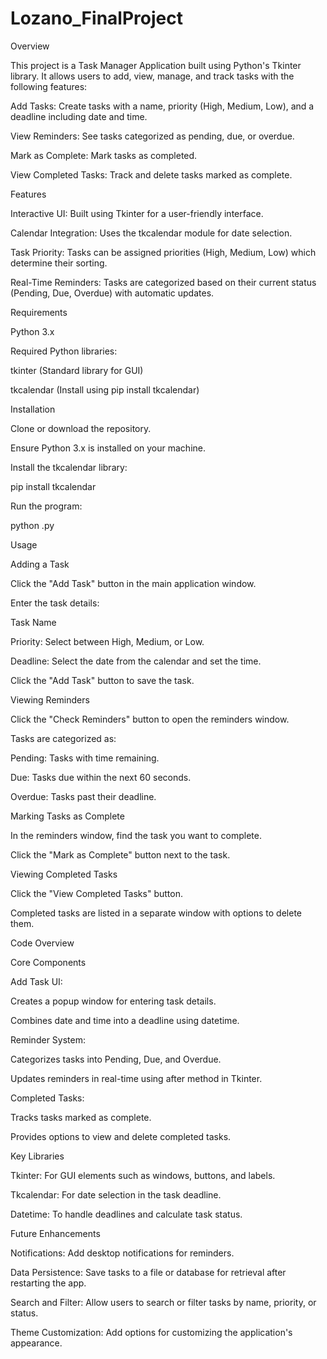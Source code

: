 # Lozano_FinalProject
Overview

This project is a Task Manager Application built using Python's Tkinter library. It allows users to add, view, manage, and track tasks with the following features:

Add Tasks: Create tasks with a name, priority (High, Medium, Low), and a deadline including date and time.

View Reminders: See tasks categorized as pending, due, or overdue.

Mark as Complete: Mark tasks as completed.

View Completed Tasks: Track and delete tasks marked as complete.

Features

Interactive UI: Built using Tkinter for a user-friendly interface.

Calendar Integration: Uses the tkcalendar module for date selection.

Task Priority: Tasks can be assigned priorities (High, Medium, Low) which determine their sorting.

Real-Time Reminders: Tasks are categorized based on their current status (Pending, Due, Overdue) with automatic updates.

Requirements

Python 3.x

Required Python libraries:

tkinter (Standard library for GUI)

tkcalendar (Install using pip install tkcalendar)

Installation

Clone or download the repository.

Ensure Python 3.x is installed on your machine.

Install the tkcalendar library:

pip install tkcalendar

Run the program:

python <filename>.py

Usage

Adding a Task

Click the "Add Task" button in the main application window.

Enter the task details:

Task Name

Priority: Select between High, Medium, or Low.

Deadline: Select the date from the calendar and set the time.

Click the "Add Task" button to save the task.

Viewing Reminders

Click the "Check Reminders" button to open the reminders window.

Tasks are categorized as:

Pending: Tasks with time remaining.

Due: Tasks due within the next 60 seconds.

Overdue: Tasks past their deadline.

Marking Tasks as Complete

In the reminders window, find the task you want to complete.

Click the "Mark as Complete" button next to the task.

Viewing Completed Tasks

Click the "View Completed Tasks" button.

Completed tasks are listed in a separate window with options to delete them.

Code Overview

Core Components

Add Task UI:

Creates a popup window for entering task details.

Combines date and time into a deadline using datetime.

Reminder System:

Categorizes tasks into Pending, Due, and Overdue.

Updates reminders in real-time using after method in Tkinter.

Completed Tasks:

Tracks tasks marked as complete.

Provides options to view and delete completed tasks.

Key Libraries

Tkinter: For GUI elements such as windows, buttons, and labels.

Tkcalendar: For date selection in the task deadline.

Datetime: To handle deadlines and calculate task status.

Future Enhancements

Notifications: Add desktop notifications for reminders.

Data Persistence: Save tasks to a file or database for retrieval after restarting the app.

Search and Filter: Allow users to search or filter tasks by name, priority, or status.

Theme Customization: Add options for customizing the application's appearance.
